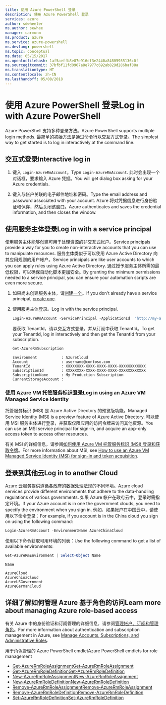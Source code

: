 ```yaml
---
title: 使用 Azure PowerShell 登录
description: 使用 Azure PowerShell 登录
services: azure
author: sdwheeler
ms.author: sewhee
manager: carmonm
ms.product: azure
ms.service: azure-powershell
ms.devlang: powershell
ms.topic: conceptual
ms.date: 05/15/2017
ms.openlocfilehash: 1af5aeffb8e87e916df3e2440a84805935136c0f
ms.sourcegitcommit: 37bfbf11fd0967a8e7977c692ab829d286baf88a
ms.translationtype: HT
ms.contentlocale: zh-CN
ms.lasthandoff: 05/08/2018
---
```

# <a name="log-in-with-azure-powershell"></a><span data-ttu-id="104a5-103">使用 Azure PowerShell 登录</span><span class="sxs-lookup"><span data-stu-id="104a5-103">Log in with Azure PowerShell</span></span>

<span data-ttu-id="104a5-104">Azure PowerShell 支持多种登录方法。</span><span class="sxs-lookup"><span data-stu-id="104a5-104">Azure PowerShell supports multiple login methods.</span></span> <span data-ttu-id="104a5-105">最简单的初始方法是通过命令行以交互方式登录。</span><span class="sxs-lookup"><span data-stu-id="104a5-105">The simplest way to get started is to log in interactively at the command line.</span></span>

## <a name="interactive-log-in"></a><span data-ttu-id="104a5-106">交互式登录</span><span class="sxs-lookup"><span data-stu-id="104a5-106">Interactive log in</span></span>

1. <span data-ttu-id="104a5-107">键入 `Login-AzureRmAccount`。</span><span class="sxs-lookup"><span data-stu-id="104a5-107">Type `Login-AzureRmAccount`.</span></span> <span data-ttu-id="104a5-108">此时会出现一个对话框，要求输入 Azure 凭据。</span><span class="sxs-lookup"><span data-stu-id="104a5-108">You will get dialog box asking for your Azure credentials.</span></span>

2. <span data-ttu-id="104a5-109">键入与帐户关联的电子邮件地址和密码。</span><span class="sxs-lookup"><span data-stu-id="104a5-109">Type the email address and password associated with your account.</span></span> <span data-ttu-id="104a5-110">Azure 将对凭据信息进行身份验证和保存，然后关闭该窗口。</span><span class="sxs-lookup"><span data-stu-id="104a5-110">Azure authenticates and saves the credential information, and then closes the window.</span></span>

## <a name="log-in-with-a-service-principal"></a><span data-ttu-id="104a5-111">使用服务主体登录</span><span class="sxs-lookup"><span data-stu-id="104a5-111">Log in with a service principal</span></span>

<span data-ttu-id="104a5-112">使用服务主体能够创建可用于处理资源的非交互式帐户。</span><span class="sxs-lookup"><span data-stu-id="104a5-112">Service principals provide a way for you to create non-interactive accounts that you can use to manipulate resources.</span></span> <span data-ttu-id="104a5-113">服务主体类似于可以使用 Azure Active Directory 向其应用规则的用户帐户。</span><span class="sxs-lookup"><span data-stu-id="104a5-113">Service principals are like user accounts to which you can apply rules using Azure Active Directory.</span></span> <span data-ttu-id="104a5-114">通过授予服务主体所需的最低权限，可以确保自动化脚本更加安全。</span><span class="sxs-lookup"><span data-stu-id="104a5-114">By granting the minimum permissions needed to a service principal, you can ensure your automation scripts are even more secure.</span></span>

1. <span data-ttu-id="104a5-115">如果尚未创建服务主体，请[创建一个](create-azure-service-principal-azureps.md)。</span><span class="sxs-lookup"><span data-stu-id="104a5-115">If you don't already have a service principal, [create one](create-azure-service-principal-azureps.md).</span></span>

2. <span data-ttu-id="104a5-116">使用服务主体登录。</span><span class="sxs-lookup"><span data-stu-id="104a5-116">Log in with the service principal.</span></span>

    ```powershell
    Login-AzureRmAccount -ServicePrincipal -ApplicationId  "http://my-app" -Credential $pscredential -TenantId $tenantid
    ```

    <span data-ttu-id="104a5-117">要获取 TenantId，请以交互方式登录，并从订阅中获取 TenantId。</span><span class="sxs-lookup"><span data-stu-id="104a5-117">To get your TenantId, log in interactively and then get the TenantId from your subscription.</span></span>

    ```powershell
    Get-AzureRmSubscription
    ```

    ```
    Environment           : AzureCloud
    Account               : username@contoso.com
    TenantId              : XXXXXXXX-XXXX-XXXX-XXXX-XXXXXXXXXXXX
    SubscriptionId        : XXXXXXXX-XXXX-XXXX-XXXX-XXXXXXXXXXXX
    SubscriptionName      : My Production Subscription
    CurrentStorageAccount :
    ```

### <a name="log-in-using-an-azure-vm-managed-service-identity"></a><span data-ttu-id="104a5-118">使用 Azure VM 托管服务标识登录</span><span class="sxs-lookup"><span data-stu-id="104a5-118">Log in using an Azure VM Managed Service Identity</span></span>

<span data-ttu-id="104a5-119">托管服务标识 (MSI) 是 Azure Active Directory 的预览版功能。</span><span class="sxs-lookup"><span data-stu-id="104a5-119">Managed Service Identity (MSI) is a preview feature of Azure Active Directory.</span></span> <span data-ttu-id="104a5-120">可以使用 MSI 服务主体进行登录，并获取仅限应用的访问令牌来访问其他资源。</span><span class="sxs-lookup"><span data-stu-id="104a5-120">You can use an MSI service principal for sign-in, and acquire an app-only access token to access other resources.</span></span>

<span data-ttu-id="104a5-121">有关 MSI 的详细信息，请参阅[如何使用 Azure VM 托管服务标识 (MSI) 登录和获取令牌](/azure/active-directory/msi-how-to-get-access-token-using-msi)。</span><span class="sxs-lookup"><span data-stu-id="104a5-121">For more information about MSI, see [How to use an Azure VM Managed Service Identity (MSI) for sign-in and token acquisition](/azure/active-directory/msi-how-to-get-access-token-using-msi).</span></span>

## <a name="log-in-to-another-cloud"></a><span data-ttu-id="104a5-122">登录到其他云</span><span class="sxs-lookup"><span data-stu-id="104a5-122">Log in to another Cloud</span></span>

<span data-ttu-id="104a5-123">Azure 云服务提供遵循各政府的数据处理法规的不同环境。</span><span class="sxs-lookup"><span data-stu-id="104a5-123">Azure cloud services provide different environments that adhere to the data-handling regulations of various governments.</span></span> <span data-ttu-id="104a5-124">如果 Azure 帐户在政府云中，登录时需指定环境。</span><span class="sxs-lookup"><span data-stu-id="104a5-124">If your Azure account is in one the government clouds, you need to specify the environment when you sign in.</span></span> <span data-ttu-id="104a5-125">例如，如果帐户在中国云中，请使用以下命令登录：</span><span class="sxs-lookup"><span data-stu-id="104a5-125">For example, if you account is in the China cloud you sign on using the following command:</span></span>

```powershell
Login-AzureRmAccount -EnvironmentName AzureChinaCloud
```

<span data-ttu-id="104a5-126">使用以下命令获取可用环境的列表：</span><span class="sxs-lookup"><span data-stu-id="104a5-126">Use the following command to get a list of available environments:</span></span>

```powershell
Get-AzureRmEnvironment | Select-Object Name
```

```
Name
----
AzureCloud
AzureChinaCloud
AzureUSGovernment
AzureGermanCloud
```

## <a name="learn-more-about-managing-azure-role-based-access"></a><span data-ttu-id="104a5-127">详细了解如何管理 Azure 基于角色的访问</span><span class="sxs-lookup"><span data-stu-id="104a5-127">Learn more about managing Azure role-based access</span></span>

<span data-ttu-id="104a5-128">有关 Azure 中的身份验证和订阅管理的详细信息，请参阅[管理帐户、订阅和管理角色](/azure/active-directory/role-based-access-control-configure)。</span><span class="sxs-lookup"><span data-stu-id="104a5-128">For more information about authentication and subscription management in Azure, see [Manage Accounts, Subscriptions, and Administrative Roles](/azure/active-directory/role-based-access-control-configure).</span></span>

<span data-ttu-id="104a5-129">用于角色管理的 Azure PowerShell cmdlet</span><span class="sxs-lookup"><span data-stu-id="104a5-129">Azure PowerShell cmdlets for role management</span></span>

* [<span data-ttu-id="104a5-130">Get-AzureRmRoleAssignment</span><span class="sxs-lookup"><span data-stu-id="104a5-130">Get-AzureRmRoleAssignment</span></span>](/powershell/module/AzureRM.Resources/Get-AzureRmRoleAssignment)
* [<span data-ttu-id="104a5-131">Get-AzureRmRoleDefinition</span><span class="sxs-lookup"><span data-stu-id="104a5-131">Get-AzureRmRoleDefinition</span></span>](/powershell/module/AzureRM.Resources/Get-AzureRmRoleDefinition)
* [<span data-ttu-id="104a5-132">New-AzureRmRoleAssignment</span><span class="sxs-lookup"><span data-stu-id="104a5-132">New-AzureRmRoleAssignment</span></span>](/powershell/module/AzureRM.Resources/New-AzureRmRoleAssignment)
* [<span data-ttu-id="104a5-133">New-AzureRmRoleDefinition</span><span class="sxs-lookup"><span data-stu-id="104a5-133">New-AzureRmRoleDefinition</span></span>](/powershell/module/AzureRM.Resources/New-AzureRmRoleDefinition)
* [<span data-ttu-id="104a5-134">Remove-AzureRmRoleAssignment</span><span class="sxs-lookup"><span data-stu-id="104a5-134">Remove-AzureRmRoleAssignment</span></span>](/powershell/module/AzureRM.Resources/Remove-AzureRmRoleAssignment)
* [<span data-ttu-id="104a5-135">Remove-AzureRmRoleDefinition</span><span class="sxs-lookup"><span data-stu-id="104a5-135">Remove-AzureRmRoleDefinition</span></span>](/powershell/module/AzureRM.Resources/Remove-AzureRmRoleDefinition)
* [<span data-ttu-id="104a5-136">Set-AzureRmRoleDefinition</span><span class="sxs-lookup"><span data-stu-id="104a5-136">Set-AzureRmRoleDefinition</span></span>](/powershell/moduel/AzureRM.Resources/Set-AzureRmRoleDefinition)
